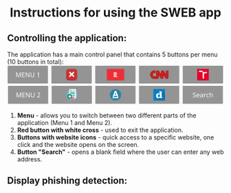 # <p align="center">Instructions for using the SWEB app</p>
## Controlling the application:
The application has a main control panel that contains 5 buttons per menu (10 buttons in total):  
 ![MENU_1](https://github.com/forsenior/senior-os/blob/main/sweb/screens/sweb_menu1.png)
 ![MENU_2](https://github.com/forsenior/senior-os/blob/main/sweb/screens/sweb_menu2_en.png)
1.	**Menu** - allows you to switch between two different parts of the application (Menu 1 and Menu 2).
2.	**Red button with white cross** - used to exit the application.
3.	**Buttons with website icons** - quick access to a specific website, one click and the website opens on the screen. 
4.	**Button "Search"** - opens a blank field where the user can enter any web address.
## Display phishing detection:
